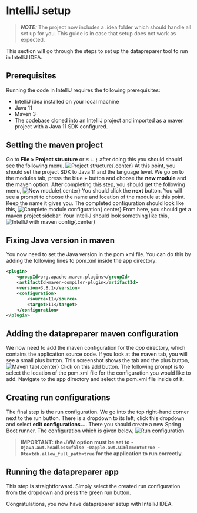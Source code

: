 # IntelliJ setup
> **_NOTE:_** The project now includes a .idea folder which should handle all set up for you.
> This guide is in case that setup does not work as expected.

This section will go through the steps to set up the datapreparer tool to run in IntelliJ IDEA.

## Prerequisites
Running the code in IntelliJ requires the following prerequisites:

- IntelliJ idea installed on your local machine
- Java 11
- Maven 3
- The codebase cloned into an IntelliJ project and imported as a maven project with a Java 11 SDK configured.

## Setting the maven project
Go to **File > Project structure** or <kbd>&#8984;</kbd> + <kbd>;</kbd> after doing this you should should see the following menu.
![Project structure](https://i.imgur.com/3JjeqR5.png){.center}
At this point, you should set the project SDK to Java 11 and the language level. 
We go on to the modules tab, press the blue + button and choose the **new module** and the maven option.
After completing this step, you should get the following menu,
![New module](https://i.imgur.com/1Kr5Nkr.png){.center}
You should click the **next** button.
You will see a prompt to choose the name and location of the module at this point.
Keep the name it gives you. 
The completed configuration should look like this,
![Complete module configuration](https://i.imgur.com/VJj89Oh.png){.center}
From here, you should get a maven project sidebar.
Your IntelliJ should look something like this,
![IntelliJ with maven config](https://i.imgur.com/IvhVgix.png){.center}

## Fixing Java version in maven
You now need to set the Java version in the pom.xml file.
You can do this by adding the following lines to pom.xml inside the app directory:

```xml
<plugin>
    <groupId>org.apache.maven.plugins</groupId>
    <artifactId>maven-compiler-plugin</artifactId>
    <version>3.8.1</version>
    <configuration>
        <source>11</source>
        <target>11</target>
    </configuration>
</plugin>
```

## Adding the datapreparer maven configuration
We now need to add the maven configuration for the *app* directory, which contains the application source code.
If you look at the maven tab, you will see a small plus button.
This screenshot shows the tab and the plus button,
![Maven tab](https://i.imgur.com/iUFpkii.png){.center}
Click on this add button.
The following prompt is to select the location of the pom.xml file for the configuration you would like to add.
Navigate to the app directory and select the pom.xml file inside of it.


## Creating run configurations
The final step is the run configuration.
We go into the top right-hand corner next to the run button.
There is a dropdown to its left; click this dropdown and select **edit configurations...**.
There you should create a new Spring Boot runner.
The configuration which is given below,
![Run configuration](https://i.imgur.com/qm2V16t.png)
> **IMPORTANT: the JVM option must be set to 
> `
> -Djava.awt.headless=false -Dapple.awt.UIElement=true -Dtextdb.allow_full_path=true
> `
> for the application to run correctly.**
## Running the datapreparer app
This step is straightforward. Simply select the created run configuration from the dropdown and press the green run button.

Congratulations, you now have datapreparer setup with IntelliJ IDEA.